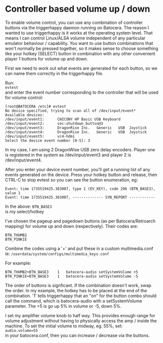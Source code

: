 # Controller based volume up / down

To enable volume control, you can use any combination of controller buttons via the triggerhappy daemon running on Batocera. The reason I wanted to use triggerhappy is it works at the operating system level. That means I can control Linux/ALSA volume independent of any particular emulator behaviour / capability.  You want to use button combinations that won't normally be pressed together, so it makes sense to choose something like your hotkey (SELECT) button in combination with any other convenient player 1 buttons for volume up and down.  

First we need to work out what events are generated for each button, so we can name them correctly in the triggerhappy file.  

Run:  
`evtest`  
and enter the event number corresponding to the controller that will be used for volume control:  
```
[root@BATOCERA /etc]# evtest
No device specified, trying to scan all of /dev/input/event*
Available devices:
/dev/input/event1:      CHICONY HP Basic USB Keyboard
/dev/input/event2:      soc:shutdown_button@3
/dev/input/event3:      DragonRise Inc.   Generic   USB  Joystick
/dev/input/event4:      DragonRise Inc.   Generic   USB  Joystick
/dev/input/event5:      vc4-hdmi
Select the device event number [0-5]: 3
```

In my case, I am using 2 DragonWise USB zero delay encoders. Player one is registered in the system as /dev/input/event3 and player 2 is /dev/input/event4.  

After you enter your device event number, you'll get a running list of any events generated on the device.  Press your hotkey button and release, then CTRL-C to stop evtest so you can see the button enumeration, eg:
```
Event: time 1735519425.383007, type 1 (EV_KEY), code 296 (BTN_BASE3), value 1
Event: time 1735519425.383007, -------------- SYN_REPORT ------------
```
In the above:
`BTN_BASE3`  
is my select/hotkey

I've chosen the pageup and pagedown buttons (as per Batocera/Retroarch mapping) for volume up and down (respectively).  Their codes are:
```
BTN_THUMB2
BTN_PINKIE
```
Combine the codes using a '+' and put these in a custom multimedia.conf ie:
`/userdata/system/configs/multimedia_keys.conf`  

For example:
```
BTN_THUMB2+BTN_BASE3	1	batocera-audio setSystemVolume +5
BTN_PINKIE+BTN_BASE3	1	batocera-audio setSystemVolume -5
```
The order of buttons is signficant. If the combination doesn't work, swap the order.  In my example, the hotkey has to be placed at the end of the combination.  '1' tells triggerhappy that an "on" for the button combo should call the command, which is batocera-audio with a setSystemVolume parameter.  The +5 is go up 5% in volume or -5, down 5%.

I set my amplifier volume knob to half way. This provides enough range for volume adjustment without having to physically access the amp / inside the machine.  To set the initial volume to midway, eg. 55%, set:  
`audio.volume=55`  
in your batocera.conf, then you can increase / decrease via the buttons.  
